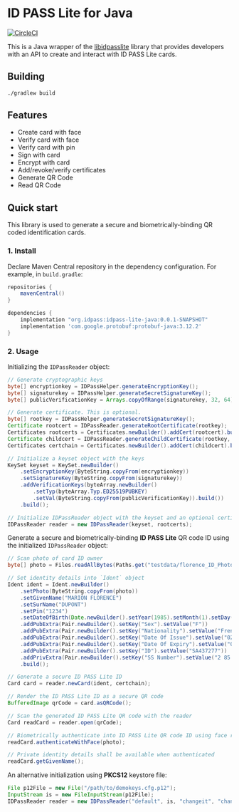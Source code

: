 # ID PASS Lite for Java

[![CircleCI](https://circleci.com/gh/idpass/idpass-lite-java.svg?style=svg&circle-token=4fb5cc4cfe96b754d1842c2443ee638608bc4755)](https://circleci.com/gh/idpass/idpass-lite-java)

This is a Java wrapper of the [libidpasslite](https://github.com/idpass/idpass-lite) library that provides developers with an API to create and interact with ID PASS Lite cards.

## Building
```bash
./gradlew build
```

## Features
- Create card with face
- Verify card with face
- Verify card with pin
- Sign with card
- Encrypt with card
- Add/revoke/verify certificates
- Generate QR Code
- Read QR Code

## Quick start
This library is used to generate a secure and biometrically-binding QR coded identification cards. 

### 1. Install
Declare Maven Central repository in the dependency configuration. For example, in `build.gradle`:

```groovy
repositories {
    mavenCentral()
}

dependencies {
    implementation "org.idpass:idpass-lite-java:0.0.1-SNAPSHOT"
    implementation 'com.google.protobuf:protobuf-java:3.12.2'
}
```

### 2. Usage

Initializing the `IDPassReader` object:

```java
// Generate cryptographic keys
byte[] encryptionkey = IDPassHelper.generateEncryptionKey();
byte[] signaturekey = IDPassHelper.generateSecretSignatureKey();
byte[] publicVerificationKey = Arrays.copyOfRange(signaturekey, 32, 64);

// Generate certificate. This is optional.
byte[] rootkey = IDPassHelper.generateSecretSignatureKey();
Certificate rootcert = IDPassReader.generateRootCertificate(rootkey);
Certificates rootcerts = Certificates.newBuilder().addCert(rootcert).build();
Certificate childcert = IDPassReader.generateChildCertificate(rootkey, publicVerificationKey);
Certificates certchain = Certificates.newBuilder().addCert(childcert).build();

// Initialize a keyset object with the keys
KeySet keyset = KeySet.newBuilder()
    .setEncryptionKey(ByteString.copyFrom(encryptionkey))
    .setSignatureKey(ByteString.copyFrom(signaturekey))
    .addVerificationKeys(byteArray.newBuilder()
        .setTyp(byteArray.Typ.ED25519PUBKEY)
        .setVal(ByteString.copyFrom(publicVerificationKey)).build())
    .build();

// Initialize IDPassReader object with the keyset and an optional certificate
IDPassReader reader = new IDPassReader(keyset, rootcerts);
```

Generate a secure and biometrically-binding **ID PASS Lite** QR code ID using the initialized `IDPassReader` object:


```java
// Scan photo of card ID owner
byte[] photo = Files.readAllBytes(Paths.get("testdata/florence_ID_Photo.jpg"));

// Set identity details into `Ident` object
Ident ident = Ident.newBuilder()
    .setPhoto(ByteString.copyFrom(photo))
    .setGivenName("MARION FLORENCE")
    .setSurName("DUPONT")
    .setPin("1234")
    .setDateOfBirth(Date.newBuilder().setYear(1985).setMonth(1).setDay(1))
    .addPubExtra(Pair.newBuilder().setKey("Sex").setValue("F"))
    .addPubExtra(Pair.newBuilder().setKey("Nationality").setValue("French"))
    .addPubExtra(Pair.newBuilder().setKey("Date Of Issue").setValue("02 JAN 2025"))
    .addPubExtra(Pair.newBuilder().setKey("Date Of Expiry").setValue("01 JAN 2035"))
    .addPubExtra(Pair.newBuilder().setKey("ID").setValue("SA437277"))
    .addPrivExtra(Pair.newBuilder().setKey("SS Number").setValue("2 85 01 75 116 001 42"))
    .build();

// Generate a secure ID PASS Lite ID 
Card card = reader.newCard(ident, certchain);

// Render the ID PASS Lite ID as a secure QR code
BufferedImage qrCode = card.asQRCode();

// Scan the generated ID PASS Lite QR code with the reader
Card readCard = reader.open(qrCode);

// Biometrically authenticate into ID PASS Lite QR code ID using face recognition
readCard.authenticateWithFace(photo);

// Private identity details shall be available when authenticated
readCard.getGivenName();
```

An alternative initialization using **PKCS12** keystore file:

```java
File p12File = new File("/path/to/demokeys.cfg.p12");
InputStream is = new FileInputStream(p12File);
IDPassReader reader = new IDPassReader("default", is, "changeit", "changeit");
```

